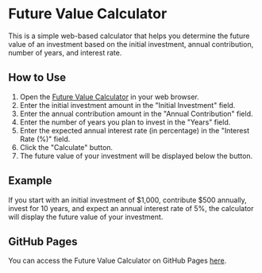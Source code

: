 # Future Value Calculator

This is a simple web-based calculator that helps you determine the future value of an investment based on the initial investment, annual contribution, number of years, and interest rate.

## How to Use

1. Open the [Future Value Calculator](https://githubnext.github.io/workspace-blank/) in your web browser.
2. Enter the initial investment amount in the "Initial Investment" field.
3. Enter the annual contribution amount in the "Annual Contribution" field.
4. Enter the number of years you plan to invest in the "Years" field.
5. Enter the expected annual interest rate (in percentage) in the "Interest Rate (%)" field.
6. Click the "Calculate" button.
7. The future value of your investment will be displayed below the button.

## Example

If you start with an initial investment of $1,000, contribute $500 annually, invest for 10 years, and expect an annual interest rate of 5%, the calculator will display the future value of your investment.

## GitHub Pages

You can access the Future Value Calculator on GitHub Pages [here](https://githubnext.github.io/workspace-blank/).

